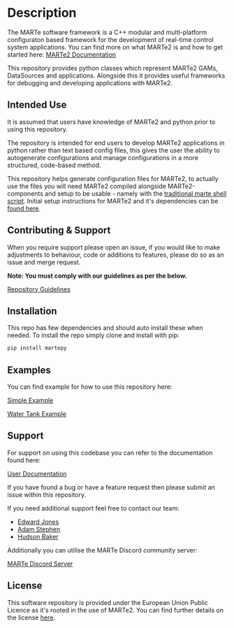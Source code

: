 # Description

The MARTe software framework is a C++ modular and multi-platform configuraton based framework for the development of real-time control system applications. You can find more on what MARTe2 is and how to get started here: [MARTe2 Documentation](https://vcis.f4e.europa.eu/marte2-docs/master/html/overview.html)

This repository provides python classes which represent MARTe2 GAMs, DataSources and applications. Alongside this it provides useful frameworks for debugging and developing applications with MARTe2.

## Intended Use

It is assumed that users have knowledge of MARTe2 and python prior to using this repository.

The repository is intended for end users to develop MARTe2 applications in python rather than text based config files, this gives the user the ability to autogenerate configurations and manage configurations in a more structured, code-based method.

This repository helps generate configuration files for MARTe2, to actually use the files you will need MARTe2 compiled alongside MARTe2-components and setup to be usable - namely with the [traditional marte shell script](https://vcis-gitlab.f4e.europa.eu/aneto/MARTe2-demos-padova/-/blob/master/Startup/Main.sh?ref_type=heads). Initial setup instructions for MARTe2 and it's dependencies can be [found here](https://vcis-gitlab.f4e.europa.eu/aneto/MARTe2-demos-padova/-/tree/master?ref_type=heads).

## Contributing & Support

When you require support please open an issue, if you would like to make adjustments to behaviour, code or additions to features, please do so as an issue and merge request.

**Note: You must comply with our guidelines as per the below.**

[Repository Guidelines](https://github.com/ukaea/MARTe2-python/blob/main/Guidelines.md)

## Installation

This repo has few dependencies and should auto install these when needed. To install the repo simply clone and install with pip:

``` bash
pip install martepy
```

## Examples

You can find example for how to use this repository here:

[Simple Example](https://ukaea.github.io/MARTe2-python/getting_started.html)

[Water Tank Example](https://ukaea.github.io/MARTe2-python/water_tank.html)

## Support

For support on using this codebase you can refer to the documentation found here:

[User Documentation](https://ukaea.github.io/MARTe2-python/)

If you have found a bug or have a feature request then please submit an issue within this repository.

If you need additional support feel free to contact our team:

- [Edward Jones](mailto:edward.jones1@ukaea.uk)
- [Adam Stephen](mailto:adam.stephen@ukaea.uk)
- [Hudson Baker](mailto:hudson.baker@ukaea.uk)

Additionally you can utilise the MARTe Discord community server:

[MARTe Discord Server](https://discord.gg/anSXWtnprW)

## License

This software repository is provided under the European Union Public Licence as it's rooted in the use of MARTe2. You can find further details on the license [here](https://wayback.archive-it.org/12090/20200210204548/https://ec.europa.eu/idabc/en/document/7774.html).